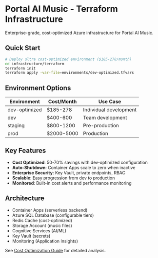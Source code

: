 # Portal AI Music - Terraform Infrastructure

Enterprise-grade, cost-optimized Azure infrastructure for Portal AI Music.

## Quick Start

```bash
# Deploy ultra cost-optimized environment ($185-278/month)
cd infrastructure/terraform
terraform init
terraform apply -var-file=environments/dev-optimized.tfvars
```

## Environment Options

| Environment | Cost/Month | Use Case |
|-------------|------------|----------|
| dev-optimized | $185-278 | Individual development |
| dev | $400-600 | Team development |
| staging | $800-1200 | Pre-production |
| prod | $2000-5000 | Production |

## Key Features

- **Cost Optimized**: 50-70% savings with dev-optimized configuration
- **Auto-Shutdown**: Container Apps scale to zero when inactive
- **Enterprise Security**: Key Vault, private endpoints, RBAC
- **Scalable**: Easy progression from dev to production
- **Monitored**: Built-in cost alerts and performance monitoring

## Architecture

- Container Apps (serverless backend)
- Azure SQL Database (configurable tiers)
- Redis Cache (cost-optimized)
- Storage Account (music files)
- Cognitive Services (AI/ML)
- Key Vault (secrets)
- Monitoring (Application Insights)

See [Cost Optimization Guide](../../docs/DEV-COST-OPTIMIZATION.md) for detailed analysis.
